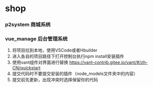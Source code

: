 # shop
### p2system 商城系统
### vue_manage 后台管理系统


1. 将项目拉到本地，使用VSCode或者Hbuilder
2. 进入各自的项目路径下打开控制台执行npm install安装插件
3. 使用vant组件对界面进行替换
  https://vant-contrib.gitee.io/vant/#/zh-CN/quickstart
4. 提交代码时不要提交安装的插件（node_models文件夹中的内容）
5. 提交前先更新，出现冲突时选择保留你的代码

